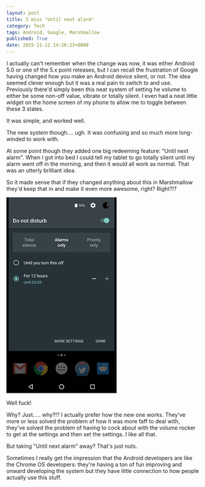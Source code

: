 ```yaml
---
layout: post
title: I miss "Until next alarm"
category: Tech
tags: Android, Google, Marshmallow
published: True
date: 2015-11-12 14:20:23+0000
---
```


I actually can't remember when the change was now, it was either Android 5.0
or one of the 5.x point releases, but I can recall the frustration of Google
having changed how you make an Android device silent, or not. The idea seemed
clever enough but it was a real pain to switch to and use. Previously there'd
simply been this neat system of setting he volume to either be some non-off
value, vibrate or totally silent. I even had a neat little widget on the home
screen of my phone to allow me to toggle between these 3 states.

It was simple, and worked well.

The new system though.... ugh. It was confusing and so much more long-winded
to work with.

At some point though they added one big redeeming feature: "Until next alarm".
When I got into bed I could tell my tablet to go totally silent until my
alarm went off in the morning, and then it would all work as normal. That was
an utterly brilliant idea.

So it made sense that if they changed anything about this in Marshmallow they'd
keep that in and make it even more awesome, right? Right?!?

![Nope](/attachments/2015/11/12/Screenshot_20151112-140600.png)

Well fuck!

Why? Just..... why?!? I actually prefer how the new one works. They've more or
less solved the problem of how it was more faff to deal with, they've solved
the problem of having to cock about with the volume rocker to get at the
settings and then set the settings. I like all that.

But taking "Until next alarm" away? That's just nuts.

Sometimes I really get the impression that the Android developers are like the
Chrome OS developers: they're having a ton of fun improving and onward developing
the system but they have little connection to how people actually use this stuff.

[//]: # (2015-11-12-i-miss-until-next-alarm.md ends here)
